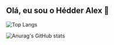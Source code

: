 ## Olá, eu sou o Hédder Alex 👋
![Top Langs](https://github-readme-stats.vercel.app/api/top-langs/?username=HedderAlex&layout=compact&theme=shadow_red)

![Anurag's GitHub stats](https://github-readme-stats.vercel.app/api?username=HedderAlex&theme=shadow_red&show_icons=true)

